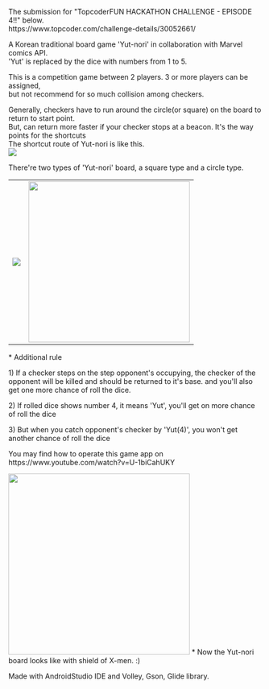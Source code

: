 <p>The submission for "TopcoderFUN HACKATHON CHALLENGE - EPISODE 4!!" below.<br>
https://www.topcoder.com/challenge-details/30052661/</p>

<p>A Korean traditional board game 'Yut-nori' in collaboration with Marvel comics API.<br>
'Yut' is replaced by the dice with numbers from 1 to 5.</p>

<p>This is a competition game between 2 players. 3 or more players can be assigned,<br> but not recommend for so much collision among checkers.</p>
<p>Generally, checkers have to run around the circle(or square) on the board to return to start point.<br>
But, can return more faster if your checker stops at a beacon. It's the way points for the shortcuts<br>
The shortcut route of Yut-nori is like this.<br>
<img src="https://upload.wikimedia.org/wikipedia/commons/c/c6/Yut_board.jpg"></p>

<p>There're two types of 'Yut-nori' board, a square type and a circle type.<br>
<table style="border:0"><tr><td>
<img src="http://suksuk.co.kr/momboard/img/imcho_dora_8.jpg"></td><td>
<img src="http://cfile214.uf.daum.net/image/1911024650691A3D0543AE" width="320"></td></tr></table>
</p>

<p>* Additional rule</p>
<p>1) If a checker steps on the step opponent's occupying, the checker of the opponent will be killed and should be returned to it's base. and you'll also get one more chance of roll the dice.</p>
<p>2) If rolled dice shows number 4, it means 'Yut', you'll get on more chance of roll the dice</p>
<p>3) But when you catch opponent's checker by 'Yut(4)', you won't get another chance of roll the dice</p>

<p>You may find how to operate this game app on <br>
https://www.youtube.com/watch?v=U-1biCahUKY</p>

<img width="360" src="https://i.ebayimg.com/images/g/lYkAAOSwiDFYNhVz/s-l1600.jpg">
* Now the Yut-nori board looks like with shield of X-men. :)

<p>Made with AndroidStudio IDE and Volley, Gson, Glide library.</p>
